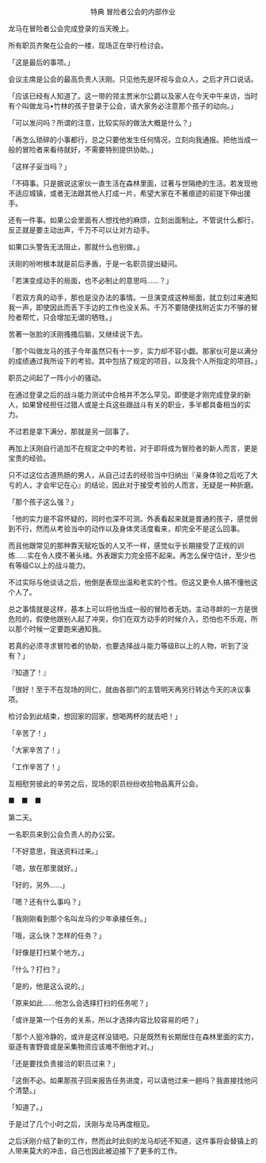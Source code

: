 <p align="center">特典 冒险者公会的内部作业</p>

龙马在冒险者公会完成登录的当天晚上。

所有职员齐聚在公会的一楼，现场正在举行检讨会。

「这是最后的事项。」

会议主席是公会的最高负责人沃刚。只见他先是环视与会众人，之后才开口说话。

「应该已经有人知道了。这一带的领主贾米尔公爵以及家人在今天中午来访，当时有个叫做龙马•竹林的孩子登录于公会，请大家务必注意那个孩子的动向。」

「可以发问吗？所谓的注意，比较实际的做法大概是什么？」

「再怎么琐碎的小事都行，总之只要他发生任何情况，立刻向我通报。把他当成一般的冒险者来看待就好，不需要特别提供协助。」

「这样子妥当吗？」

「不碍事。只是据说这家伙一直生活在森林里面，过著与世隔绝的生活。若发现他不适应城镇，或者无法跟其他人打成一片，希望大家在不著痕迹的前提下伸出援手。

还有一件事。如果公会里面有人想找他的麻烦，立刻出面制止。不管说什么都行，反正就是要主动出声，千万不可以让对方动手。

如果口头警告无法阻止，那就什么也别做。」

沃刚的吩咐根本就是前后矛盾，于是一名职员提出疑问。

「若演变成动手的局面，也不必制止的意思吗……？」

「若双方真的动手，那也是没办法的事情。一旦演变成这种局面，就立刻过来通知我一声，即使因此而丢下手边的工作也没关系。千万不要随便找附近实力不够的冒险者帮忙，只会增加无谓的牺牲。」

苦著一张脸的沃刚搔搔后脑，又继续说下去。

「那个叫做龙马的孩子今年虽然只有十一岁，实力却不容小觑。那家伙可是以满分的成绩通过我所设下的考验。其中包括了规定的项目，以及我个人所指定的项目。」

职员之间起了一阵小小的骚动。

在通过登录之后的战斗能力测试中合格并不怎么罕见。即使是才刚完成登录的新人，如果曾经担任过猎人或是士兵这些跟战斗有关的职业，多半都具备相当的实力。

不过若是拿下满分，那就是另一回事了。

再加上沃刚自行追加不在规定之中的考验，对于即将成为冒险者的新人而言，更是宝贵的经验。

只不过这位古道热肠的男人，从自己过去的经验当中归纳出『亲身体验之后吃了大亏的人，才会牢记在心』的结论，因此对于接受考验的人而言，无疑是一种折磨。

「那个孩子这么强？」

「他的实力是不容怀疑的，同时也深不可测。外表看起来就是普通的孩子，感觉弱到不行，然而从考验当中的动作以及身体灵活度看来，却完全不是这么回事。

而且他跟常见的那种靠天赋吃饭的人又不一样，感觉似乎长期接受了正规的训练……实在令人摸不著头绪。外表跟实力完全搭不起来。再怎么保守估计，至少也有等级C以上的战斗能力。

不过实际与他谈话之后，他倒是表现出温和老实的个性。但这又更令人搞不懂他这个人了。

总之事情就是这样，基本上可以将他当成一般的冒险者无妨。主动寻衅的一方是很危险的，假使他跟别人起了冲突，你们在双方动手的时候介入，恐怕也不乐观，所以那个时候一定要跑来通知我。

若真的必须寻求冒险者的协助，也要选择战斗能力等级B以上的人物，听到了没有？」

『知道了！』

「很好！至于不在现场的同仁，就由各部门的主管明天再另行转达今天的决议事项。

检讨会到此结束，想回家的回家，想喝两杯的就去吧！」

「辛苦了！」

「大家辛苦了！」

「工作辛苦了！」

互相慰劳彼此的辛劳之后，现场的职员纷纷收拾物品离开公会。

■　■　■

第二天。

一名职员来到公会负责人的办公室。

「不好意思，我送资料过来。」

「嗯，放在那里就好。」

「好的，另外……」

「嗯？还有什么事吗？」

「我刚刚看到那个名叫龙马的少年承接任务。」

「哦，这么快？怎样的任务？」

「好像是打扫某个地方。」

「什么？打扫？」

「是的，他是这么说的。」

「原来如此……他怎么会选择打扫的任务呢？」

「或许是第一个任务的关系，所以才选择内容比较容易的吧？」

「那个人挺冷静的，或许是这样没错吧。只是既然有长期居住在森林里面的实力，驱逐有害野兽或是采集物资应该难不倒他才对。」

「还是要找负责接洽的职员过来？」

「这倒不必。如果那孩子回来报告任务进度，可以请他过来一趟吗？我直接找他问个清楚。」

「知道了。」

于是过了几个小时之后，沃刚与龙马再度相见。

之后沃刚介绍了新的工作，然而此时此刻的龙马却还不知道，这件事将会替镇上的人带来莫大的冲击，自己也因此被迫接下了更多的工作。

